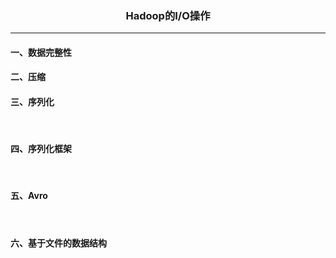### <p align="center">Hadoop的I/O操作</p>

---

#### 一、数据完整性



#### 二、压缩



#### 三、序列化
&ensp;&ensp;&ensp;

#### 四、序列化框架
&ensp;&ensp;&ensp; 

#### 五、Avro
&ensp;&ensp;&ensp; 

#### 六、基于文件的数据结构
&ensp;&ensp;&ensp; 